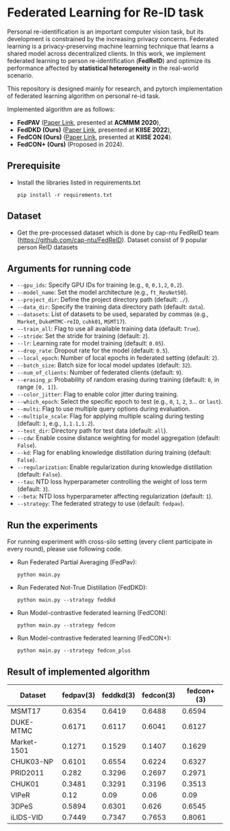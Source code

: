 # Federated Learning for Re-ID task

Personal re-identification is an important computer vision task, but its development is constrained by the increasing privacy concerns. Federated learning is a privacy-preserving machine learning technique that learns a shared model across decentralized clients. In this work, we implement federated learning to person re-identification (**FedReID**) and optimize its performance affected by **statistical heterogeneity** in the real-world scenario. 

This repository is designed mainly for research, and pytorch implementation of federated learning algorithm on personal re-id task. 

Implemented algorithm are as follows: 

- **FedPAV** ([Paper Link](https://dl.acm.org/doi/pdf/10.1145/3531013), presented at **ACMMM 2020**),
- **FedDKD (Ours)** ([Paper Link](https://www.kci.go.kr/kciportal/ci/sereArticleSearch/ciSereArtiView.kci?sereArticleSearchBean.artiId=ART003117176), presented at **KIISE 2022**),
- **FedCON (Ours)** ([Paper Link](https://www.kci.go.kr/kciportal/ci/sereArticleSearch/ciSereArtiView.kci?sereArticleSearchBean.artiId=ART003117176), presented at **KIISE 2024**).
- **FedCON+ (Ours)** (Proposed in 2024).



## Prerequisite
* Install the libraries listed in requirements.txt
    ```
    pip install -r requirements.txt
    ```
## Dataset 
* Get the pre-processed dataset which is done by cap-ntu FedReID team (https://github.com/cap-ntu/FedReID). Dataset consist of 9 popular person ReID datasets

## Arguments for running code 
- `--gpu_ids`: Specify GPU IDs for training (e.g., `0`, `0,1,2`, `0,2`).
- `--model_name`: Set the model architecture (e.g., `ft_ResNet50`).
- `--project_dir`: Define the project directory path (default: `./`).
- `--data_dir`: Specify the training data directory path (default: `data`).
- `--datasets`: List of datasets to be used, separated by commas (e.g., `Market`, `DukeMTMC-reID`, `cuhk01`, `MSMT17`).
- `--train_all`: Flag to use all available training data (default: `True`).
- `--stride`: Set the stride for training (default: `2`).
- `--lr`: Learning rate for model training (default: `0.05`).
- `--drop_rate`: Dropout rate for the model (default: `0.5`).
- `--local_epoch`: Number of local epochs in federated setting (default: `2`).
- `--batch_size`: Batch size for local model updates (default: `32`).
- `--num_of_clients`: Number of federated clients (default: `9`).
- `--erasing_p`: Probability of random erasing during training (default: `0`, in range `[0, 1]`).
- `--color_jitter`: Flag to enable color jitter during training.
- `--which_epoch`: Select the specific epoch to test (e.g., `0`, `1`, `2`, `3`... or `last`).
- `--multi`: Flag to use multiple query options during evaluation.
- `--multiple_scale`: Flag for applying multiple scaling during testing (default: `1`, e.g., `1,1.1,1.2`).
- `--test_dir`: Directory path for test data (default: `all`).
- `--cdw`: Enable cosine distance weighting for model aggregation (default: `False`).
- `--kd`: Flag for enabling knowledge distillation during training (default: `False`).
- `--regularization`: Enable regularization during knowledge distillation (default: `False`).
- `--tau`: NTD loss hyperparameter controlling the weight of loss term (default: `3`).
- `--beta`: NTD loss hyperparameter affecting regularization (default: `1`).
- `--strategy`: The federated strategy to use (default: `fedpav`).

## Run the experiments
For running experiment with cross-silo setting (every client participate in every round), please use following code. 
* Run Federated Partial Averaging (FedPav): 
    ```
    python main.py
    ```
* Run Federated Not-True Distillation (FedDKD): 
    ```
    python main.py --strategy feddkd
    ```
* Run Model-contrastive federated learning (FedCON): 
    ```
    python main.py --strategy fedcon
    ```

* Run Model-contrastive federated learning (FedCON+): 
    ```
    python main.py --strategy fedcon_plus
    ```

## Result of implemented algorithm 

|Dataset    | fedpav(3) | feddkd(3) | fedcon(3) | fedcon+(3) |
|-----------|-----------|-----------|---------|---------------|
|MSMT17     | 0.6354    | 0.6419    | 0.6488  | 0.6594        |
|DUKE-MTMC  | 0.6171    | 0.6117    | 0.6041  | 0.6127        |
|Market-1501| 0.1271    | 0.1529    | 0.1407  | 0.1629        |
|CHUK03-NP  | 0.6101    | 0.6554    | 0.6224  | 0.6327        |
|PRID2011   | 0.282     | 0.3296    | 0.2697  | 0.2971        |
|CHUK01     | 0.3481    | 0.3291    | 0.3196  | 0.3513        |
|VIPeR      | 0.12      | 0.09      | 0.06    | 0.09          |
|3DPeS      | 0.5894    | 0.6301    | 0.626   | 0.6545        |
|iLIDS-VID  | 0.7449    | 0.7347    | 0.7653  | 0.8061        |

